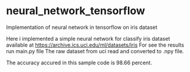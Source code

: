 # neural_network_tensorflow
Implementation of neural network in tensorflow on iris dataset

Here i implemented a simple neural network for classify iris dataset available at https://archive.ics.uci.edu/ml/datasets/iris
For see the results run main.py file
The raw dataset from uci read and converted to .npy file.

The accuracy accured in this sample code is 98.66 percent.

